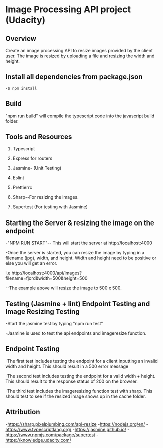 # Image Processing API project (Udacity)

## Overview

Create an image processing API to resize images provided by the client user. The image is resized by uploading a file and resizing the width and height. 

## Install all dependencies from package.json
    -$ npm install 
    
## Build
  "npm run build" will compile the typescript code into the javascript build folder.
  
## Tools and Resources

1. Typescript

2. Express for routers

3. Jasmine- (Unit Testing)

4. Eslint 

5. Prettierrc 

6. Sharp--For resizing the images.

7. Supertest (For testing with Jasmine)


## Starting the Server & resizing the image on the endpoint 
  -"NPM RUN START"-- This will start the server at http://localhost:4000 
  
  -Once the server is started, you can resize the image by typing in a filename (jpg), width, and height. Width and height need to be positive or else you will get an error.

  i.e http://localhost:4000/api/images?filename=fjord&width=500&height=500

  --The example above will resize the image to 500 x 500. 

  
 ## Testing (Jasmine + lint) Endpoint Testing and Image Resizing Testing

 -Start the jasmine test by typing "npm run test" 

-Jasmine is used to test the api endpoints and imageresize function.

## Endpoint Testing
-The first test includes testing the endpoint for a client inputting an invalid width and height. This should result in a 500 error message 

-The second test includes testing the endpoint for a valid width + height. This should result to the response status of 200 on the browser. 

-The third test includes the imageresizing function test with sharp. This should test to see if the resized image shows up in the cache folder. 
 
 ## Attribution 

-https://sharp.pixelplumbing.com/api-resize
-https://nodejs.org/en/
-https://www.typescriptlang.org/
-https://jasmine.github.io/
-https://www.npmjs.com/package/supertest
-https://knowledge.udacity.com/
